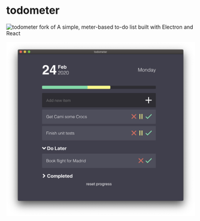 # todometer

![todometer fork of](https://github.com/cassidoo/todometer.git) A simple, meter-based to-do list built with Electron and React

![todometer](assets/screenshot.png)
